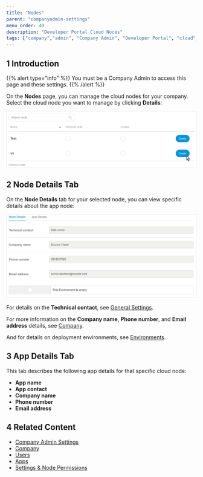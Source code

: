 ```yaml
---
title: "Nodes"
parent: "companyadmin-settings"
menu_order: 40
description: "Developer Portal Cloud Noces"
tags: ["company","admin", "Company Admin", "Developer Portal", "cloud", "node"]
---
```


## 1 Introduction

{{% alert type="info" %}}
You must be a Company Admin to access this page and these settings.
{{% /alert %}}

On the **Nodes** page, you can manage the cloud nodes for your company. Select the cloud node you want to manage by clicking **Details**:

![](attachments/companyadmin/node-select.png)

## 2 Node Details Tab

On the **Node Details** tab for your selected node,  you can view specific details about the app node:

![](attachments/companyadmin/node-details.png)

For details on the **Technical contact**, see [General Settings](../settings/general-settings).

For more information on the **Company name**, **Phone number**, and **Email address** details, see [Company](company).

And for details on deployment environments, see [Environments](../deploy/environments).

## 3 App Details Tab

This tab describes the following app details for that specific cloud node:

* **App name**
* **App contact**
* **Company name**
* **Phone number**
* **Email address**

## 4 Related Content

* [Company Admin Settings](companyadmin-settings)
* [Company](company)
* [Users](nodes)
* [Apps](apps)
* [Settings & Node Permissions](../settings/node-permissions)
